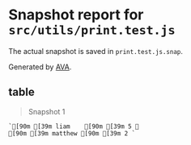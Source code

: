 # Snapshot report for `src/utils/print.test.js`

The actual snapshot is saved in `print.test.js.snap`.

Generated by [AVA](https://ava.li).

## table

> Snapshot 1

    `[90m [39m liam    [90m [39m 5 ␊
    [90m [39m matthew [90m [39m 2 `
